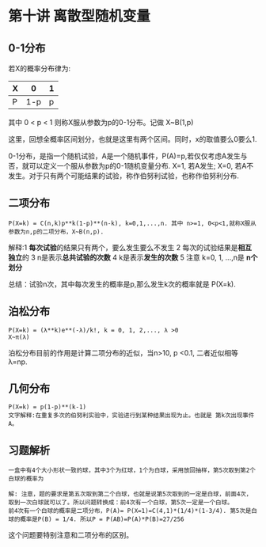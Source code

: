 # 第十讲 离散型随机变量

## 0-1分布
若X的概率分布律为:

X | 0 | 1
| --- | --- | --- |
| P| 1-p | p |

其中 0 < p < 1 则称X服从参数为p的0-1分布。记做 X~B(1,p)

这里，回想全概率区间划分，也就是这里有两个区间。同时，x的取值要么0要么1.

0-1分布，是指一个随机试验，A是一个随机事件，P(A)=p,若仅仅考虑A发生与否，就可以定义一个服从参数为p的0-1随机变量分布. X=1, 若A发生; X=0, 若A不发生。对于只有两个可能结果的试验，称作伯努利试验，也称作伯努利分布.

## 二项分布

	P(X=k) = C(n,k)p**k(1-p)**(n-k), k=0,1,...,n. 其中 n>=1, 0<p<1,就称X服从参数为n,p的二项分布，X~B(n,p).
	
解释:1 **每次试验**的结果只有两个，要么发生要么不发生 2 每次的试验结果是**相互独立**的 3 n是表示**总共试验的次数** 4 k是表示**发生的次数** 5 注意 k=0, 1, ...,n是 **n个划分**

总结：试验n次，其中每次发生的概率是p,那么发生k次的概率就是 P(X=k).

## 泊松分布
```
P(X=k) = (λ**k)e**(-λ)/k!, k = 0, 1, 2,..., λ >0
X~π(λ)
```

泊松分布目前的作用是计算二项分布的近似，当n>10, p <0.1, 二者近似相等 λ=np.

## 几何分布
```
P(X=k) = p(1-p)**(k-1)
文字解释:在重复多次的伯努利实验中，实验进行到某种结果出现为止。也就是 第k次出现事件A。

```

## 习题解析

```
一盒中有4个大小形状一致的球，其中3个为红球，1个为白球，采用放回抽样，第5次取到第2个白球的概率为

解: 注意，题的要求是第五次取到第二个白球，也就是说第5次取到的一定是白球，前面4次，取到一次白球就可以了。所以问题转换成：前4次有一个白球，第5次一定是一个白球。
前4次有一个白球的概率是二项分布，P(A)= P(X=1)=C(4,1)*(1/4)*(1-3/4). 第5次是白球的概率是P(B) = 1/4. 所以P = P(AB)=P(A)*P(B)=27/256

```

这个问题要特别注意和二项分布的区别。
